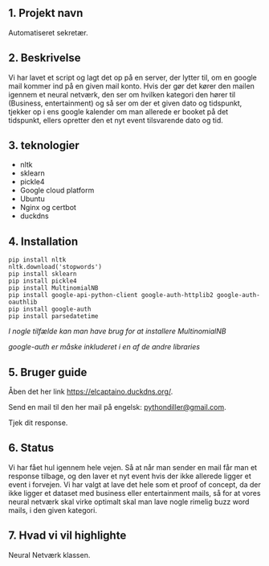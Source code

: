 ## 1. Projekt navn
Automatiseret sekretær.

## 2. Beskrivelse
Vi har lavet et script og lagt det op på en server, der lytter til, om en google mail kommer ind på en given mail konto. Hvis der gør det kører den mailen igennem et neural netværk, den ser om hvilken kategori den hører til (Business, entertainment) og så ser om der et given dato og tidspunkt, tjekker op i ens google kalender om man allerede er booket på det tidspunkt, ellers opretter den et nyt event tilsvarende dato og tid. 


## 3. teknologier
* nltk 
* sklearn
* pickle4
* Google cloud platform
* Ubuntu
* Nginx og certbot
* duckdns


## 4. Installation
```
pip install nltk 
nltk.download('stopwords') 
pip install sklearn 
pip install pickle4 
pip install MultinomialNB
pip install google-api-python-client google-auth-httplib2 google-auth-oauthlib
pip install google-auth
pip install parsedatetime
```
*I nogle tilfælde kan man have brug for at installere MultinomialNB*

*google-auth er måske inkluderet i en af de andre libraries*

## 5. Bruger guide
Åben det her link https://elcaptaino.duckdns.org/.

Send en mail til den her mail på engelsk: pythondiller@gmail.com. 

Tjek dit response.

## 6. Status
Vi har fået hul igennem hele vejen. Så at når man sender en mail får man et response tilbage, og den laver et nyt event hvis der ikke allerede ligger et event i forvejen. Vi har valgt at lave det hele som et proof of concept, da der ikke ligger et dataset med business eller entertainment mails, så for at vores neural netværk skal virke optimalt skal man lave nogle rimelig buzz word mails, i den given kategori.

## 7. Hvad vi vil highlighte
Neural Netværk klassen.

